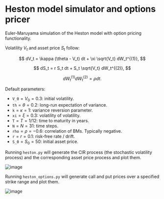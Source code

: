 # Heston model simulator and options pricer
Euler-Maruyama simulation of the Heston model with option pricing functionality.

Volatility $V_t$ and asset price $S_t$ follow:

$$ dV_t = \kappa (\theta - V_t) dt + \xi \sqrt{V_t} dW_t^{(1)}, $$

$$ dS_t = r S_t dt + S_t \sqrt{V_t} dW_t^{(2)}, $$

$$ dW_t^{(1)}dW_t^{(2)} = \rho dt. $$

Default parameters:
- `V_0`$= V_0 = 0.3$: initial volatility.
- `th`$=\theta = 0.2$: long-run expectation of variance.
- `k`$=\kappa = 1$: variance reversion parameter.
- `xi`$=\xi = 0.3$: volatility of volatility.
- `T`$=T = 1/12$: time to maturity in years.
- `N`$=N = 31$: time steps.
- `rho`$=\rho = -0.6$: correlation of BMs. Typically negative.
- `r`$=r = 0.1$: risk-free rate / drift.
- `S_0`$=S_0 = 50$: initial asset price.

Running `heston.py` will generate the CIR process (the stochastic volatility process) and the corresponding asset price process and plot them.

![image](https://user-images.githubusercontent.com/62266775/193455318-aa78114f-c59d-4e71-838f-05ea02ea83fd.png)

Running `heston_options.py` will generate call and put prices over a specified strike range and plot them.

![image](https://user-images.githubusercontent.com/62266775/193455471-c1afa572-a4e6-4cf8-b064-2f503ba535da.png)

